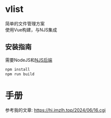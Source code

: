 # vlist

简单的文件管理方案<br>
使用Vue构建，与NJS集成

## 安装指南

需要NodeJS和<a href="https://github.com/imzlh/vlist-njs">NJS后端</a>

```sh
npm install
npm run build
```

# 手册
参考我的文章: https://hi.imzlh.top/2024/06/16.cgi